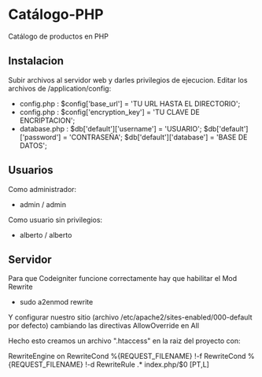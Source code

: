 Catálogo-PHP
============

Catálogo de productos en PHP



Instalacion
------------

Subir archivos al servidor web y darles privilegios de ejecucion.
Editar los archivos de /application/config:
  - config.php : $config['base_url']	= 'TU URL HASTA EL DIRECTORIO';
  - config.php : $config['encryption_key'] = 'TU CLAVE DE ENCRIPTACION';
  - database.php : $db['default']['username'] = 'USUARIO';
                   $db['default']['password'] = 'CONTRASEÑA';
                   $db['default']['database'] = 'BASE DE DATOS';

Usuarios
--------

Como administrador:
- admin / admin

Como usuario sin privilegios:
- alberto / alberto



Servidor
--------
Para que Codeigniter funcione correctamente hay que habilitar el Mod Rewrite
- sudo a2enmod rewrite

Y configurar nuestro sitio (archivo /etc/apache2/sites-enabled/000-default por defecto) cambiando las directivas AllowOverride en All

Hecho esto creamos un archivo ".htaccess" en la raiz del proyecto con:

RewriteEngine on
RewriteCond %{REQUEST_FILENAME} !-f
RewriteCond %{REQUEST_FILENAME} !-d
RewriteRule .* index.php/$0 [PT,L] 
